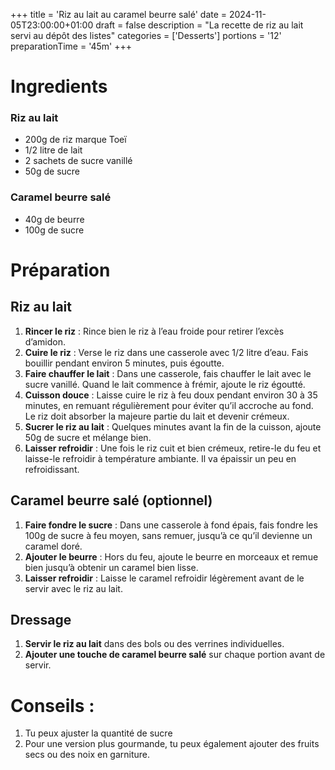 +++
title = 'Riz au lait au caramel beurre salé'
date = 2024-11-05T23:00:00+01:00
draft = false
description = "La recette de riz au lait servi au dépôt des listes"
categories = ['Desserts']
portions = '12'
preparationTime = '45m'
+++

# Ingredients

### Riz au lait

- 200g de riz marque Toeï
- 1/2 litre de lait
- 2 sachets de sucre vanillé
- 50g de sucre

### Caramel beurre salé

- 40g de beurre
- 100g de sucre

# Préparation

## Riz au lait

1. **Rincer le riz** : Rince bien le riz à l’eau froide pour retirer l’excès d’amidon.
1. **Cuire le riz** : Verse le riz dans une casserole avec 1/2 litre d’eau. Fais bouillir pendant environ 5 minutes, puis égoutte.
1. **Faire chauffer le lait** : Dans une casserole, fais chauffer le lait avec le sucre vanillé. Quand le lait commence à frémir, ajoute le riz égoutté.
1. **Cuisson douce** : Laisse cuire le riz à feu doux pendant environ 30 à 35 minutes, en remuant régulièrement pour éviter qu’il accroche au fond. Le riz doit absorber la majeure partie du lait et devenir crémeux.
1. **Sucrer le riz au lait** : Quelques minutes avant la fin de la cuisson, ajoute 50g de sucre et mélange bien.
1. **Laisser refroidir** : Une fois le riz cuit et bien crémeux, retire-le du feu et laisse-le refroidir à température ambiante. Il va épaissir un peu en refroidissant.

## Caramel beurre salé (optionnel)

1. **Faire fondre le sucre** : Dans une casserole à fond épais, fais fondre les 100g de sucre à feu moyen, sans remuer, jusqu’à ce qu’il devienne un caramel doré.
1. **Ajouter le beurre** : Hors du feu, ajoute le beurre en morceaux et remue bien jusqu’à obtenir un caramel bien lisse.
1. **Laisser refroidir** : Laisse le caramel refroidir légèrement avant de le servir avec le riz au lait.

## Dressage

1. **Servir le riz au lait** dans des bols ou des verrines individuelles.
1. **Ajouter une touche de caramel beurre salé** sur chaque portion avant de servir.

# Conseils :

1. Tu peux ajuster la quantité de sucre
1. Pour une version plus gourmande, tu peux également ajouter des fruits secs ou des noix en garniture.
